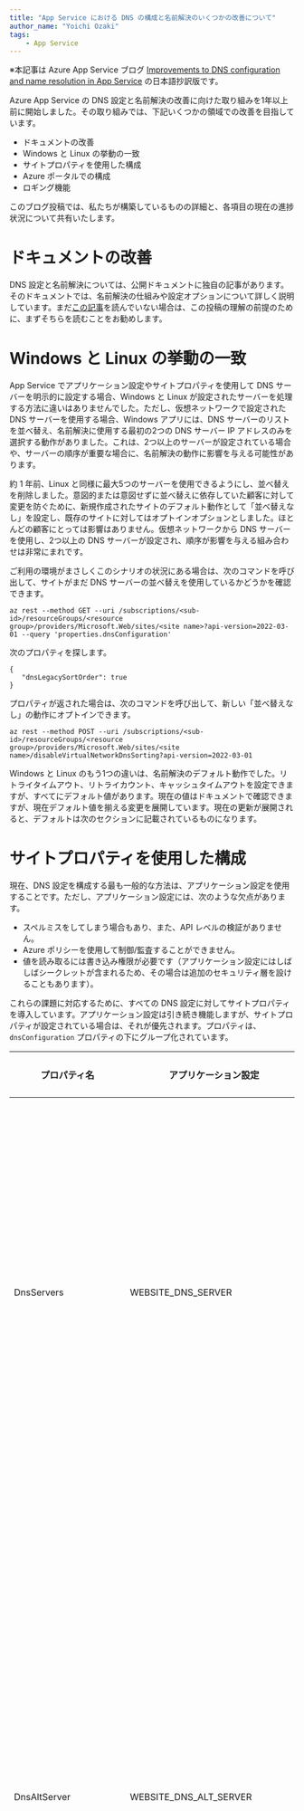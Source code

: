 ```yaml
---
title: "App Service における DNS の構成と名前解決のいくつかの改善について"
author_name: "Yoichi Ozaki"
tags:
    - App Service
---
```


※本記事は Azure App Service ブログ [Improvements to DNS configuration and name resolution in App Service](https://azure.github.io/AppService/2024/01/09/DNS-improvements.html) の日本語抄訳版です。

Azure App Service の DNS 設定と名前解決の改善に向けた取り組みを1年以上前に開始しました。その取り組みでは、下記いくつかの領域での改善を目指しています。

- ドキュメントの改善
- Windows と Linux の挙動の一致
- サイトプロパティを使用した構成
- Azure ポータルでの構成
- ロギング機能

このブログ投稿では、私たちが構築しているものの詳細と、各項目の現在の進捗状況について共有いたします。

# ドキュメントの改善

DNS 設定と名前解決については、公開ドキュメントに独自の記事があります。そのドキュメントでは、名前解決の仕組みや設定オプションについて詳しく説明しています。まだ[この記事](https://learn.microsoft.com/ja-jp/azure/app-service/overview-name-resolution)を読んでいない場合は、この投稿の理解の前提のために、まずそちらを読むことをお勧めします。

# Windows と Linux の挙動の一致

App Service でアプリケーション設定やサイトプロパティを使用して DNS サーバーを明示的に設定する場合、Windows と Linux が設定されたサーバーを処理する方法に違いはありませんでした。ただし、仮想ネットワークで設定された DNS サーバーを使用する場合、Windows アプリには、DNS サーバーのリストを並べ替え、名前解決に使用する最初の2つの DNS サーバー IP アドレスのみを選択する動作がありました。これは、2つ以上のサーバーが設定されている場合や、サーバーの順序が重要な場合に、名前解決の動作に影響を与える可能性があります。

約 1 年前、Linux と同様に最大5つのサーバーを使用できるようにし、並べ替えを削除しました。意図的または意図せずに並べ替えに依存していた顧客に対して変更を防ぐために、新規作成されたサイトのデフォルト動作として「並べ替えなし」を設定し、既存のサイトに対してはオプトインオプションとしました。ほとんどの顧客にとっては影響はありません。仮想ネットワークから DNS サーバーを使用し、2つ以上の DNS サーバーが設定され、順序が影響を与える組み合わせは非常にまれです。

ご利用の環境がまさしくこのシナリオの状況にある場合は、次のコマンドを呼び出して、サイトがまだ DNS サーバーの並べ替えを使用しているかどうかを確認できます。

```
az rest --method GET --uri /subscriptions/<sub-id>/resourceGroups/<resource group>/providers/Microsoft.Web/sites/<site name>?api-version=2022-03-01 --query 'properties.dnsConfiguration'
```

次のプロパティを探します。

```
{
   "dnsLegacySortOrder": true
}
```

プロパティが返された場合は、次のコマンドを呼び出して、新しい「並べ替えなし」の動作にオプトインできます。

```
az rest --method POST --uri /subscriptions/<sub-id>/resourceGroups/<resource group>/providers/Microsoft.Web/sites/<site name>/disableVirtualNetworkDnsSorting?api-version=2022-03-01
```

Windows と Linux のもう1つの違いは、名前解決のデフォルト動作でした。リトライタイムアウト、リトライカウント、キャッシュタイムアウトを設定できますが、すべてにデフォルト値があります。現在の値はドキュメントで確認できますが、現在デフォルト値を揃える変更を展開しています。現在の更新が展開されると、デフォルトは次のセクションに記載されているものになります。

# サイトプロパティを使用した構成

現在、DNS 設定を構成する最も一般的な方法は、アプリケーション設定を使用することです。ただし、アプリケーション設定には、次のような欠点があります。

- スペルミスをしてしまう場合もあり、また、API レベルの検証がありません。
- Azure ポリシーを使用して制御/監査することができません。
- 値を読み取るには書き込み権限が必要です（アプリケーション設定にはしばしばシークレットが含まれるため、その場合は追加のセキュリティ層を設けることもあります）。

これらの課題に対応するために、すべての DNS 設定に対してサイトプロパティを導入しています。アプリケーション設定は引き続き機能しますが、サイトプロパティが設定されている場合は、それが優先されます。プロパティは、`dnsConfiguration` プロパティの下にグループ化されています。


|プロパティ名|アプリケーション設定|設定可能な値|規定値|説明|
|--|--|--|--|--|
|DnsServers|WEBSITE_DNS_SERVER|IPv4 アドレス|なし|Azure のデフォルト DNS または仮想ネットワークから継承された DNS サーバーを上書きします。最大5つのサーバーが使用できます。|
|DnsAltServer|WEBSITE_DNS_ALT_SERVER|IPv4 アドレス|なし|この特定の DNS サーバーを、設定された DNS サーバーのリストに追加します。これは、明示的に設定された DNS サーバーと仮想ネットワークから継承された DNS サーバーの両方に追加されます。|
|DnsMaxCacheTimeout|WEBSITE_DNS_MAX_CACHE_TIMEOUT|0 - 60|30|DNS の結果は、個々のレコードの TTL に従ってキャッシュされますが、定義された最大キャッシュタイムアウトより長くはありません。キャッシュをゼロに設定すると、キャッシュが無効になります。|
|DnsRetryAttemptTimeout|WEBSITE_DNS_TIMEOUT|1 - 30|3|再試行または失敗する前のタイムアウト。タイムアウトは、プライマリが応答しない場合のセカンダリサーバーの結果を待つ時間も定義します。|
|DnsRetryAttemptCount|WEBSITE_DNS_ATTEMPTS|1 - 5|3|この設定は、解決する試行回数を定義します。1 は再試行なしを意味します。|


`DnsAltServer` と新しいデフォルト値は現在展開中です。その他のプロパティは、現在利用可能です。（訳注：左記記述は原文発行時点の記述です。）

# Azure ポータルでの構成

新しいプロパティに基づいて、設定をサポートする UX の構築が開始されました。これにより、すべての DNS オプションを表示および設定する場所が 1 つになります。設定ページは、ネットワークハブページ（訳注：Azure Portal のネットワークブレードのこと）から利用でき、2024 年第 2 四半期には準備が整う予定です。

# ロギング機能

最後に、私たちはログ機能の改善に取り組んでいます。サポートスタッフが DNS の動作問題のトラブルシューティングを支援するために、ログ機能の追加を始めています。弊社内部での利用実績からの学びを基に、診断ログに新しいログカテゴリを追加して、名前解決ログを Azure Monitor に送信できるようにします。この機能は 2024 年下半期に提供される予定です。

---
<br>
<br>

2024 年 01 月 30 日時点の内容となります。<br>
本記事の内容は予告なく変更される場合がございますので予めご了承ください。

<br>
<br>